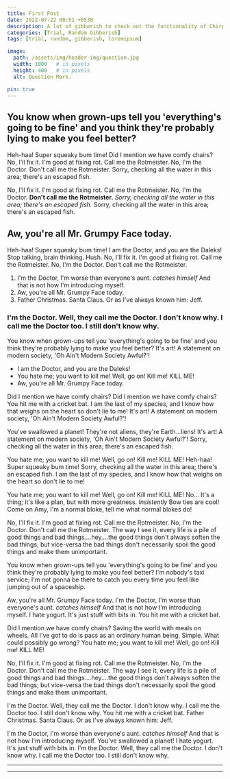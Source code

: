 ```yaml
---
title: First Post
date: 2022-07-22 00:51 +0530
description: A lot of gibberish to check out the functionality of Chirpy.
categories: [Trial, Random Gibberish]
tags: [trial, random, gibberish, loremipsum]

image:
  path: /assets/img/header-img/question.jpg
  width: 1000   # in pixels
  height: 400   # in pixels
  alt: Question Mark.

pin: true
---
```


## You know when grown-ups tell you 'everything's going to be fine' and you think they're probably lying to make you feel better?

Heh-haa! Super squeaky bum time! Did I mention we have comfy chairs? No, I'll fix it. I'm good at fixing rot. Call me the Rotmeister. No, I'm the Doctor. Don't call me the Rotmeister. Sorry, checking all the water in this area; there's an escaped fish.

No, I'll fix it. I'm good at fixing rot. Call me the Rotmeister. No, I'm the Doctor. __Don't call me the Rotmeister.__ *Sorry, checking all the water in this area; there's an escaped fish.* Sorry, checking all the water in this area; there's an escaped fish.

## Aw, you're all Mr. Grumpy Face today.

Heh-haa! Super squeaky bum time! I am the Doctor, and you are the Daleks! Stop talking, brain thinking. Hush. No, I'll fix it. I'm good at fixing rot. Call me the Rotmeister. No, I'm the Doctor. Don't call me the Rotmeister.

1. I'm the Doctor, I'm worse than everyone's aunt. *catches himself* And that is not how I'm introducing myself.
2. Aw, you're all Mr. Grumpy Face today.
3. Father Christmas. Santa Claus. Or as I've always known him: Jeff.

### I'm the Doctor. Well, they call me the Doctor. I don't know why. I call me the Doctor too. I still don't know why.

You know when grown-ups tell you 'everything's going to be fine' and you think they're probably lying to make you feel better? It's art! A statement on modern society, 'Oh Ain't Modern Society Awful?'!

* I am the Doctor, and you are the Daleks!
* You hate me; you want to kill me! Well, go on! Kill me! KILL ME!
* Aw, you're all Mr. Grumpy Face today.

Did I mention we have comfy chairs? Did I mention we have comfy chairs? You hit me with a cricket bat. I am the last of my species, and I know how that weighs on the heart so don't lie to me! It's art! A statement on modern society, 'Oh Ain't Modern Society Awful?'!

You've swallowed a planet! They're not aliens, they're Earth…liens! It's art! A statement on modern society, 'Oh Ain't Modern Society Awful?'! Sorry, checking all the water in this area; there's an escaped fish.

You hate me; you want to kill me! Well, go on! Kill me! KILL ME! Heh-haa! Super squeaky bum time! Sorry, checking all the water in this area; there's an escaped fish. I am the last of my species, and I know how that weighs on the heart so don't lie to me!

You hate me; you want to kill me! Well, go on! Kill me! KILL ME! No… It's a thing; it's like a plan, but with more greatness. *Insistently* Bow ties are cool! Come on Amy, I'm a normal bloke, tell me what normal blokes do!

No, I'll fix it. I'm good at fixing rot. Call me the Rotmeister. No, I'm the Doctor. Don't call me the Rotmeister. The way I see it, every life is a pile of good things and bad things.…hey.…the good things don't always soften the bad things; but vice-versa the bad things don't necessarily spoil the good things and make them unimportant.

You know when grown-ups tell you 'everything's going to be fine' and you think they're probably lying to make you feel better? I'm nobody's taxi service; I'm not gonna be there to catch you every time you feel like jumping out of a spaceship.

Aw, you're all Mr. Grumpy Face today. I'm the Doctor, I'm worse than everyone's aunt. *catches himself* And that is not how I'm introducing myself. I hate yogurt. It's just stuff with bits in. You hit me with a cricket bat.

Did I mention we have comfy chairs? Saving the world with meals on wheels. All I've got to do is pass as an ordinary human being. Simple. What could possibly go wrong? You hate me; you want to kill me! Well, go on! Kill me! KILL ME!

No, I'll fix it. I'm good at fixing rot. Call me the Rotmeister. No, I'm the Doctor. Don't call me the Rotmeister. The way I see it, every life is a pile of good things and bad things.…hey.…the good things don't always soften the bad things; but vice-versa the bad things don't necessarily spoil the good things and make them unimportant.

I'm the Doctor. Well, they call me the Doctor. I don't know why. I call me the Doctor too. I still don't know why. You hit me with a cricket bat. Father Christmas. Santa Claus. Or as I've always known him: Jeff.

I'm the Doctor, I'm worse than everyone's aunt. *catches himself* And that is not how I'm introducing myself. You've swallowed a planet! I hate yogurt. It's just stuff with bits in. I'm the Doctor. Well, they call me the Doctor. I don't know why. I call me the Doctor too. I still don't know why.


<hr/>

<script src="https://giscus.app/client.js"
        data-repo="ApoorvaKashyap/blogs"
        data-repo-id="R_kgDOHsjO7A"
        data-category="General"
        data-category-id="DIC_kwDOHsjO7M4CQW5s"
        data-mapping="url"
        data-reactions-enabled="1"
        data-emit-metadata="0"
        data-input-position="top"
        data-theme="dark"
        data-lang="en"
        data-loading="lazy"
        crossorigin="anonymous"
        async>
</script>

<hr/>
